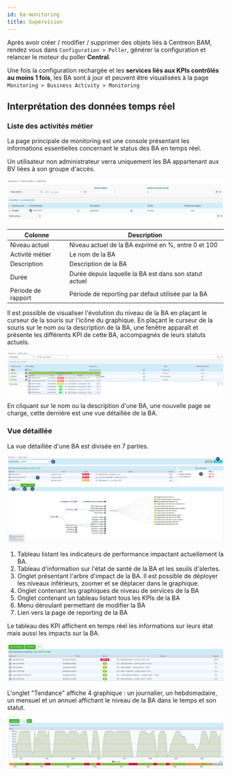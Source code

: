 ```yaml
---
id: ba-monitoring
title: Supervision
---
```


Après avoir créer / modifier / supprimer des objets liés à Centreon BAM,
rendez vous dans `Configuration > Poller`, générer la configuration et
relancer le moteur du poller **Central**.

Une fois la configuration rechargée et les **services liés aux KPIs
contrôlés au moins 1 fois**, les BA sont à jour et peuvent être
visualisées à la page `Monitoring > Business Activity > Monitoring`

## Interprétation des données temps réel

### Liste des activités métier

La page principale de monitoring est une console présentant les
informations essentielles concernant le status des BA en temps réel.

Un utilisateur non administrateur verra uniquement les BA appartenant
aux BV liées à son groupe d'accès.

![image](../assets/service-mapping/guide/mon_ba_list.png)

| Colonne            | Description                                            |
|--------------------|--------------------------------------------------------|
| Niveau actuel      | Niveau actuel de la BA exprimé en %, entre 0 et 100    |
| Activité métier    | Le nom de la BA                                        |
| Description        | Description de la BA                                   |
| Durée              | Durée depuis laquelle la BA est dans son statut actuel |
| Période de rapport | Période de reporting par défaut utilisée par la BA     |

Il est possible de visualiser l'évolution du niveau de la BA en plaçant
le curseur de la souris sur l'icône du graphique. En plaçant le curseur
de la souris sur le nom ou la description de la BA, une fenêtre apparaît
et présente les différents KPI de cette BA, accompagnés de leurs statuts
actuels.

![image](../assets/service-mapping/guide/mon_mouse_over.png)

En cliquant sur le nom ou la description d'une BA, une nouvelle page se
charge, cette dernière est une vue détaillée de la BA.

### Vue détaillée

La vue détaillée d'une BA est divisée en 7 parties.

![image](../assets/service-mapping/guide/mon_detailed.png)

1.  Tableau listant les indicateurs de performance impactant
    actuellement la BA.
2.  Tableau d'information sur l'état de santé de la BA et les seuils
    d'alertes.
3.  Onglet présentant l'arbre d'impact de la BA. Il est possible de
    déployer les niveaux inférieurs, zoomer et se déplacer dans le
    graphique.
4.  Onglet contenant les graphiques de niveau de services de la BA
5.  Onglet contenant un tableau listant tous les KPIs de la BA
6.  Menu déroulant permettant de modifier la BA
7.  Lien vers la page de reporting de la BA

Le tableau des KPI affichent en temps réel les informations sur leurs
état mais aussi les impacts sur la BA.

![image](../assets/service-mapping/guide/mon_kpi_list.png)

L'onglet "Tendance" affiche 4 graphique : un journalier, un
hebdomadaire, un mensuel et un annuel affichant le niveau de la BA dans
le temps et son statut.

![image](../assets/service-mapping/guide/mon_trend.png)
